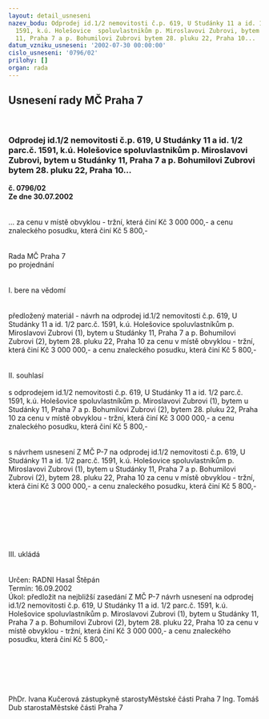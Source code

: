 ```yaml
---
layout: detail_usneseni
nazev_bodu: Odprodej id.1/2 nemovitosti č.p. 619, U Studánky 11 a id. 1/2 parc.č.
  1591, k.ú. Holešovice  spoluvlastnikům p. Miroslavovi Zubrovi, bytem u Studánky
  11, Praha 7 a p. Bohumilovi Zubrovi bytem 28. pluku 22, Praha 10...
datum_vzniku_usneseni: '2002-07-30 00:00:00'
cislo_usneseni: '0796/02'
prilohy: []
organ: rada
---
```

<div id="ucUsn_pList" class="usn">
	<span><h2>Usnesení rady MČ Praha 7 </h2>
<br></span><div class="standBody">
<span><h3>Odprodej id.1/2 nemovitosti č.p. 619, U Studánky 11 a id. 1/2 parc.č. 1591, k.ú. Holešovice  spoluvlastnikům p. Miroslavovi Zubrovi, bytem u Studánky 11, Praha 7 a p. Bohumilovi Zubrovi bytem 28. pluku 22, Praha 10...</h3></span><div class="center">
		<strong>č. 0796/02</strong><br>
	</div>
<div class="center">
		<strong>Ze dne 30.07.2002</strong><br><br>
	</div>
<br>... za  cenu v místě obvyklou - tržní, která činí Kč 3 000 000,- a cenu znaleckého posudku, která činí  Kč 5 800,- <br><br><br>Rada MČ Praha 7<br>po projednání<br><br><br>I.	bere na vědomí<br><br> <br>předložený materiál - návrh na  odprodej id.1/2 nemovitosti č.p. 619, U Studánky 11 a id. 1/2 parc.č. 1591, k.ú. Holešovice spoluvlastníkům p. Miroslavovi Zubrovi (1), bytem u Studánky 11, Praha 7 a p. Bohumilovi Zubrovi (2), bytem 28. pluku 22, Praha 10 za  cenu v místě obvyklou - tržní, která činí Kč 3 000 000,- a cenu znaleckého posudku, která činí  Kč 5 800,-<br><br><br>II.	souhlasí <br><br>s odprodejem id.1/2 nemovitosti č.p. 619, U Studánky 11 a id. 1/2 parc.č. 1591, k.ú. Holešovice spoluvlastníkům p. Miroslavovi Zubrovi (1), bytem u Studánky 11, Praha 7 a p. Bohumilovi Zubrovi (2), bytem 28. pluku 22, Praha 10 za  cenu v místě obvyklou - tržní, která činí Kč 3 000 000,- a cenu znaleckého posudku, která činí  Kč 5 800,-<br><br><br>s návrhem usnesení Z MČ P-7 na  odprodej  id.1/2 nemovitosti č.p. 619, U Studánky 11 a id. 1/2 parc.č. 1591, k.ú. Holešovice spoluvlastníkům p. Miroslavovi Zubrovi (1), bytem u Studánky 11, Praha 7 a p. Bohumilovi Zubrovi (2), bytem 28. pluku 22, Praha 10 za  cenu v místě obvyklou - tržní, která činí Kč 3 000 000,- a cenu znaleckého posudku, která činí  Kč 5 800,-<br><br><br><br><br><br><br><br>III.	ukládá <br><br> <br>Určen:	RADNI Hasal Štěpán<br>Termín: 16.09.2002<br>Úkol:	předložit na nejbližší zasedání Z MČ P-7 návrh usnesení na  odprodej id.1/2 nemovitosti č.p. 619, U Studánky 11 a id. 1/2 parc.č. 1591, k.ú. Holešovice spoluvlastníkům p. Miroslavovi Zubrovi (1), bytem u Studánky 11, Praha 7 a p. Bohumilovi Zubrovi (2), bytem 28. pluku 22, Praha 10 za  cenu v místě obvyklou - tržní, která činí Kč 3 000 000,- a cenu znaleckého posudku, která činí  Kč 5 800,-<br><br> <br> <br><br> <br>	<br>PhDr. Ivana Kučerová zástupkyně starostyMěstské části Praha 7	Ing. Tomáš Dub starostaMěstské části Praha 7<br>	<br><br>
</div>
</div>